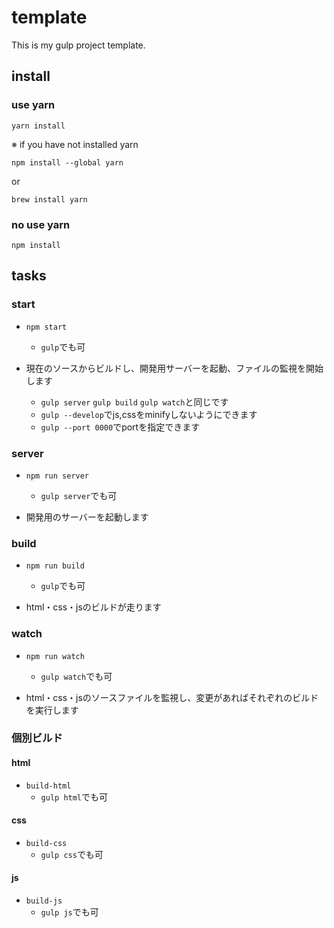 # template

This is my gulp project template.


## install

### use yarn

```
yarn install
```

※ if you have not installed yarn

```
npm install --global yarn
```
or
```
brew install yarn
```

### no use yarn

```
npm install
```


## tasks

### start

- `npm start`
    - `gulp`でも可

- 現在のソースからビルドし、開発用サーバーを起動、ファイルの監視を開始します
    - `gulp server` `gulp build` `gulp watch`と同じです
    - `gulp --develop`でjs,cssをminifyしないようにできます
    - `gulp --port 0000`でportを指定できます

### server

- `npm run server`
    - `gulp server`でも可

- 開発用のサーバーを起動します

### build

- `npm run build`
    - `gulp`でも可

- html・css・jsのビルドが走ります

### watch

- `npm run watch`
    - `gulp watch`でも可

- html・css・jsのソースファイルを監視し、変更があればそれぞれのビルドを実行します

### 個別ビルド

#### html
- `build-html`
    - `gulp html`でも可

#### css
- `build-css`
    - `gulp css`でも可

#### js
- `build-js`
    - `gulp js`でも可

